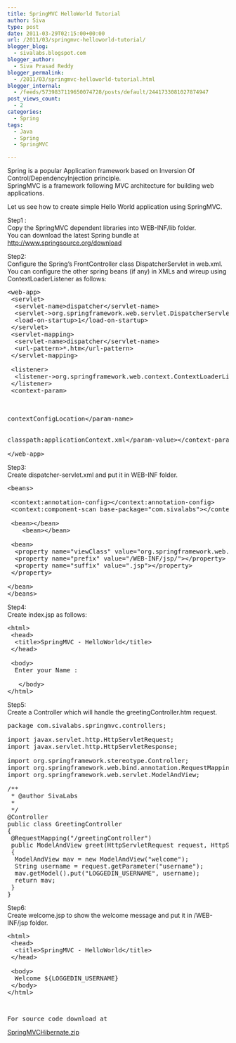 ```yaml
---
title: SpringMVC HelloWorld Tutorial
author: Siva
type: post
date: 2011-03-29T02:15:00+00:00
url: /2011/03/springmvc-helloworld-tutorial/
blogger_blog:
  - sivalabs.blogspot.com
blogger_author:
  - Siva Prasad Reddy
blogger_permalink:
  - /2011/03/springmvc-helloworld-tutorial.html
blogger_internal:
  - /feeds/5739837119650074728/posts/default/2441733081027874947
post_views_count:
  - 2
categories:
  - Spring
tags:
  - Java
  - Spring
  - SpringMVC

---
```

Spring is a popular Application framework based on Inversion Of Control/DependencyInjection principle.  
SpringMVC is a framework following MVC architecture for building web applications. 

Let us see how to create simple Hello World application using SpringMVC.

Step1 :  
Copy the SpringMVC dependent libraries into WEB-INF/lib folder.  
You can download the latest Spring bundle at http://www.springsource.org/download

Step2:  
Configure the Spring&#8217;s FrontController class DispatcherServlet in web.xml.  
You can configure the other spring beans (if any) in XMLs and wireup using ContextLoaderListener as follows:

<pre>&lt;web-app> <br /> &lt;servlet><br />  &lt;servlet-name>dispatcher&lt;/servlet-name><br />  &lt;servlet->org.springframework.web.servlet.DispatcherServlet&lt;/servlet-class><br />  &lt;load-on-startup>1&lt;/load-on-startup><br /> &lt;/servlet><br /> &lt;servlet-mapping><br />  &lt;servlet-name>dispatcher&lt;/servlet-name><br />  &lt;url-pattern>*.htm&lt;/url-pattern><br /> &lt;/servlet-mapping><br /><br /> &lt;listener><br />  &lt;listener->org.springframework.web.context.ContextLoaderListener&lt;/listener-class><br /> &lt;/listener><br /> &lt;context-param><br />  

<param-name />
contextConfigLocation&lt;/param-name>

<param-value />
classpath:applicationContext.xml&lt;/param-value>&lt;/context-param>
<br />&lt;/web-app><br /></pre>

Step3:  
Create dispatcher-servlet.xml and put it in WEB-INF folder.

<pre>&lt;beans><br /><br /> &lt;context:annotation-config>&lt;/context:annotation-config><br /> &lt;context:component-scan base-package="com.sivalabs">&lt;/context:component-scan><br /> <br /> &lt;bean>&lt;/bean><br />    &lt;bean>&lt;/bean><br /> <br /> &lt;bean>  <br />  &lt;property name="viewClass" value="org.springframework.web.servlet.view.JstlView"><br />  &lt;property name="prefix" value="/WEB-INF/jsp/">&lt;/property><br />  &lt;property name="suffix" value=".jsp">&lt;/property><br /> &lt;/property><br /> <br />&lt;/bean><br />&lt;/beans></pre>

Step4:  
Create index.jsp as follows:

<pre>&lt;html&gt;<br /> &lt;head&gt;<br />  &lt;title&gt;SpringMVC - HelloWorld&lt;/title&gt;<br /> &lt;/head&gt;<br /> <br /> &lt;body&gt;<br />  Enter your Name : <br />   <br />   &lt;/body&gt;<br />&lt;/html&gt;<br /></pre>

Step5:  
Create a Controller which will handle the greetingController.htm request.

<pre>package com.sivalabs.springmvc.controllers;<br /><br />import javax.servlet.http.HttpServletRequest;<br />import javax.servlet.http.HttpServletResponse;<br /><br />import org.springframework.stereotype.Controller;<br />import org.springframework.web.bind.annotation.RequestMapping;<br />import org.springframework.web.servlet.ModelAndView;<br /><br />/**<br /> * @author SivaLabs<br /> *<br /> */<br />@Controller<br />public class GreetingController<br />{<br /> @RequestMapping("/greetingController")<br /> public ModelAndView greet(HttpServletRequest request, HttpServletResponse response)<br /> {<br />  ModelAndView mav = new ModelAndView("welcome");<br />  String username = request.getParameter("username");<br />  mav.getModel().put("LOGGEDIN_USERNAME", username);<br />  return mav;  <br /> }<br />}<br /></pre>

Step6:  
Create welcome.jsp to show the welcome message and put it in /WEB-INF/jsp folder.

<pre>&lt;html&gt;<br /> &lt;head&gt;<br />  &lt;title&gt;SpringMVC - HelloWorld&lt;/title&gt;<br /> &lt;/head&gt;<br /> <br /> &lt;body&gt;<br />  Welcome ${LOGGEDIN_USERNAME}<br /> &lt;/body&gt;<br />&lt;/html&gt;&nbsp;</pre>

<pre>&nbsp;</pre>

<pre>For source code download at </pre>

[SpringMVCHibernate.zip][1]

 [1]: https://sites.google.com/site/sivalabworks/sampleappdownloads/SpringMVCHibernate.zip?attredirects=0&d=1